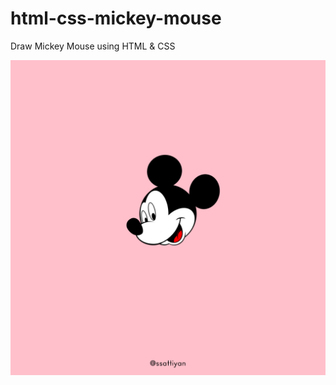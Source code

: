 # html-css-mickey-mouse
 Draw Mickey Mouse using HTML & CSS

 ![Preview Image](https://github.com/sattexe/html-css-mickey-mouse/blob/main/Preview.jpg?raw=true)


